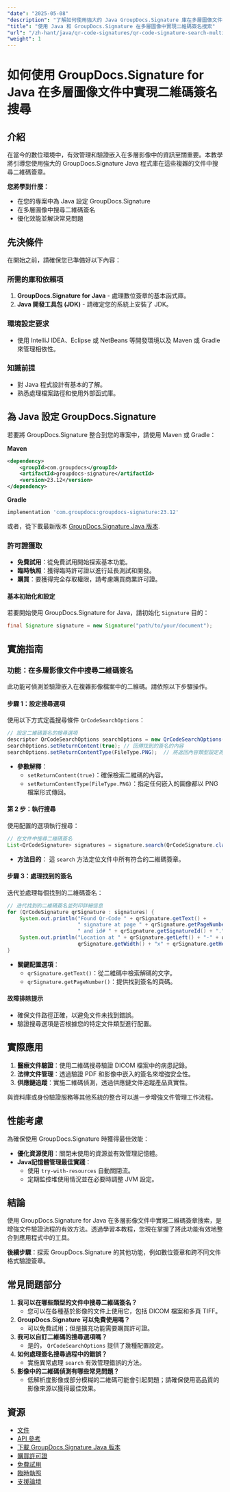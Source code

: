 ```yaml
---
"date": "2025-05-08"
"description": "了解如何使用強大的 Java GroupDocs.Signature 庫在多層圖像文件中有效地實現二維碼簽名搜尋。"
"title": "使用 Java 和 GroupDocs.Signature 在多層圖像中實現二維碼簽名搜索"
"url": "/zh-hant/java/qr-code-signatures/qr-code-signature-search-multi-layer-images-java/"
"weight": 1
---
```


# 如何使用 GroupDocs.Signature for Java 在多層圖像文件中實現二維碼簽名搜尋

## 介紹

在當今的數位環境中，有效管理和驗證嵌入在多層影像中的資訊至關重要。本教學將引導您使用強大的 GroupDocs.Signature Java 程式庫在這些複雜的文件中搜尋二維碼簽章。

**您將學到什麼：**
- 在您的專案中為 Java 設定 GroupDocs.Signature
- 在多層圖像中搜尋二維碼簽名
- 優化效能並解決常見問題

## 先決條件

在開始之前，請確保您已準備好以下內容：

### 所需的庫和依賴項
1. **GroupDocs.Signature for Java** - 處理數位簽章的基本函式庫。
2. **Java 開發工具包 (JDK)** - 請確定您的系統上安裝了 JDK。

### 環境設定要求
- 使用 IntelliJ IDEA、Eclipse 或 NetBeans 等開發環境以及 Maven 或 Gradle 來管理相依性。

### 知識前提
- 對 Java 程式設計有基本的了解。
- 熟悉處理檔案路徑和使用外部函式庫。

## 為 Java 設定 GroupDocs.Signature

若要將 GroupDocs.Signature 整合到您的專案中，請使用 Maven 或 Gradle：

**Maven**
```xml
<dependency>
    <groupId>com.groupdocs</groupId>
    <artifactId>groupdocs-signature</artifactId>
    <version>23.12</version>
</dependency>
```

**Gradle**
```gradle
implementation 'com.groupdocs:groupdocs-signature:23.12'
```

或者，從下載最新版本 [GroupDocs.Signature Java 版本](https://releases。groupdocs.com/signature/java/).

### 許可證獲取
- **免費試用**：從免費試用開始探索基本功能。
- **臨時執照**：獲得臨時許可證以進行延長測試和開發。
- **購買**：要獲得完全存取權限，請考慮購買商業許可證。

#### 基本初始化和設定
若要開始使用 GroupDocs.Signature for Java，請初始化 `Signature` 目的：
```java
final Signature signature = new Signature("path/to/your/document");
```

## 實施指南

### 功能：在多層影像文件中搜尋二維碼簽名

此功能可偵測並驗證嵌入在複雜影像檔案中的二維碼。請依照以下步驟操作。

#### 步驟 1：設定搜尋選項
使用以下方式定義搜尋條件 `QrCodeSearchOptions`：
```java
// 設定二維碼簽名的搜尋選項
descriptor QrCodeSearchOptions searchOptions = new QrCodeSearchOptions();
searchOptions.setReturnContent(true); // 回傳找到的簽名的內容
searchOptions.setReturnContentType(FileType.PNG);  // 將返回內容類型設定為 PNG
```
- **參數解釋**：
  - `setReturnContent(true)`：確保檢索二維碼的內容。
  - `setReturnContentType(FileType.PNG)`：指定任何嵌入的圖像都以 PNG 檔案形式傳回。

#### 第 2 步：執行搜尋
使用配置的選項執行搜尋：
```java
// 在文件中搜尋二維碼簽名
List<QrCodeSignature> signatures = signature.search(QrCodeSignature.class, searchOptions);
```
- **方法目的**： 這 `search` 方法定位文件中所有符合的二維碼簽章。

#### 步驟 3：處理找到的簽名
迭代並處理每個找到的二維碼簽名：
```java
// 迭代找到的二維碼簽名並列印詳細信息
for (QrCodeSignature qrSignature : signatures) {
    System.out.println("Found Qr-Code " + qrSignature.getText() +
                       " signature at page " + qrSignature.getPageNumber() +
                       " and id# " + qrSignature.getSignatureId() + ".");
    System.out.println("Location at " + qrSignature.getLeft() + "-" + qrSignature.getTop() + ". Size is " +
                       qrSignature.getWidth() + "x" + qrSignature.getHeight() + ".");
}
```
- **關鍵配置選項**：
  - `qrSignature.getText()`：從二維碼中檢索解碼的文字。
  - `qrSignature.getPageNumber()`：提供找到簽名的頁碼。

#### 故障排除提示
- 確保文件路徑正確，以避免文件未找到錯誤。
- 驗證搜尋選項是否根據您的特定文件類型進行配置。

## 實際應用
1. **醫療文件驗證**：使用二維碼搜尋驗證 DICOM 檔案中的病患記錄。
2. **法律文件管理**：透過驗證 PDF 和影像中嵌入的簽名來增強安全性。
3. **供應鏈追蹤**：實施二維碼偵測，透過供應鏈文件追蹤產品真實性。

與資料庫或身份驗證服務等其他系統的整合可以進一步增強文件管理工作流程。

## 性能考慮
為確保使用 GroupDocs.Signature 時獲得最佳效能：
- **優化資源使用**：關閉未使用的資源並有效管理記憶體。
- **Java記憶體管理最佳實踐**：
  - 使用 `try-with-resources` 自動關閉流。
  - 定期監控堆使用情況並在必要時調整 JVM 設定。

## 結論
使用 GroupDocs.Signature for Java 在多層影像文件中實現二維碼簽章搜索，是增強文件驗證流程的有效方法。透過學習本教程，您現在掌握了將此功能有效地整合到應用程式中的工具。

**後續步驟**：探索 GroupDocs.Signature 的其他功能，例如數位簽章和跨不同文件格式驗證簽章。

## 常見問題部分
1. **我可以在哪些類型的文件中搜尋二維碼簽名？**
   - 您可以在各種基於影像的文件上使用它，包括 DICOM 檔案和多頁 TIFF。
2. **GroupDocs.Signature 可以免費使用嗎？**
   - 可以免費試用；但是擴充功能需要購買許可證。
3. **我可以自訂二維碼的搜尋選項嗎？**
   - 是的， `QrCodeSearchOptions` 提供了幾種配置設定。
4. **如何處理簽名搜尋過程中的錯誤？**
   - 實施異常處理 `search` 有效管理錯誤的方法。
5. **影像中的二維碼偵測有哪些常見問題？**
   - 低解析度影像或部分模糊的二維碼可能會引起問題；請確保使用高品質的影像來源以獲得最佳效果。

## 資源
- [文件](https://docs.groupdocs.com/signature/java/)
- [API 參考](https://reference.groupdocs.com/signature/java/)
- [下載 GroupDocs.Signature Java 版本](https://releases.groupdocs.com/signature/java/)
- [購買許可證](https://purchase.groupdocs.com/buy)
- [免費試用](https://releases.groupdocs.com/signature/java/)
- [臨時執照](https://purchase.groupdocs.com/temporary-license/)
- [支援論壇](https://forum.groupdocs.com/c/signature/)